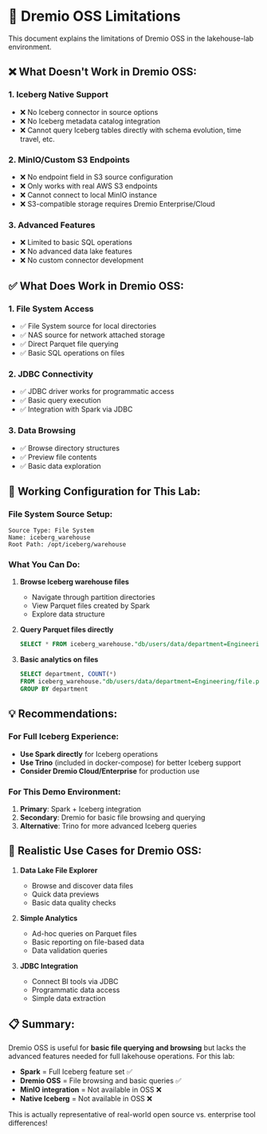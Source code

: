 # 🚨 Dremio OSS Limitations

This document explains the limitations of Dremio OSS in the lakehouse-lab environment.

## ❌ **What Doesn't Work in Dremio OSS:**

### 1. **Iceberg Native Support**
- ❌ No Iceberg connector in source options
- ❌ No Iceberg metadata catalog integration
- ❌ Cannot query Iceberg tables directly with schema evolution, time travel, etc.

### 2. **MinIO/Custom S3 Endpoints**
- ❌ No endpoint field in S3 source configuration
- ❌ Only works with real AWS S3 endpoints
- ❌ Cannot connect to local MinIO instance
- ❌ S3-compatible storage requires Dremio Enterprise/Cloud

### 3. **Advanced Features**
- ❌ Limited to basic SQL operations
- ❌ No advanced data lake features
- ❌ No custom connector development

## ✅ **What Does Work in Dremio OSS:**

### 1. **File System Access**
- ✅ File System source for local directories
- ✅ NAS source for network attached storage
- ✅ Direct Parquet file querying
- ✅ Basic SQL operations on files

### 2. **JDBC Connectivity**
- ✅ JDBC driver works for programmatic access
- ✅ Basic query execution
- ✅ Integration with Spark via JDBC

### 3. **Data Browsing**
- ✅ Browse directory structures
- ✅ Preview file contents
- ✅ Basic data exploration

## 🔧 **Working Configuration for This Lab:**

### File System Source Setup:
```
Source Type: File System
Name: iceberg_warehouse
Root Path: /opt/iceberg/warehouse
```

### What You Can Do:
1. **Browse Iceberg warehouse files**
   - Navigate through partition directories
   - View Parquet files created by Spark
   - Explore data structure

2. **Query Parquet files directly**
   ```sql
   SELECT * FROM iceberg_warehouse."db/users/data/department=Engineering/file.parquet"
   ```

3. **Basic analytics on files**
   ```sql
   SELECT department, COUNT(*) 
   FROM iceberg_warehouse."db/users/data/department=Engineering/file.parquet"
   GROUP BY department
   ```

## 💡 **Recommendations:**

### For Full Iceberg Experience:
- **Use Spark directly** for Iceberg operations
- **Use Trino** (included in docker-compose) for better Iceberg support
- **Consider Dremio Cloud/Enterprise** for production use

### For This Demo Environment:
1. **Primary**: Spark + Iceberg integration
2. **Secondary**: Dremio for basic file browsing and querying
3. **Alternative**: Trino for more advanced Iceberg queries

## 🎯 **Realistic Use Cases for Dremio OSS:**

1. **Data Lake File Explorer**
   - Browse and discover data files
   - Quick data previews
   - Basic data quality checks

2. **Simple Analytics**
   - Ad-hoc queries on Parquet files
   - Basic reporting on file-based data
   - Data validation queries

3. **JDBC Integration**
   - Connect BI tools via JDBC
   - Programmatic data access
   - Simple data extraction

## 📋 **Summary:**

Dremio OSS is useful for **basic file querying and browsing** but lacks the advanced features needed for full lakehouse operations. For this lab:

- **Spark** = Full Iceberg feature set ✅
- **Dremio OSS** = File browsing and basic queries ✅
- **MinIO integration** = Not available in OSS ❌
- **Native Iceberg** = Not available in OSS ❌

This is actually representative of real-world open source vs. enterprise tool differences!